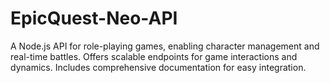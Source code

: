 # EpicQuest-Neo-API
A Node.js API for role-playing games, enabling character management and real-time battles. Offers scalable endpoints for game interactions and dynamics. Includes comprehensive documentation for easy integration.

